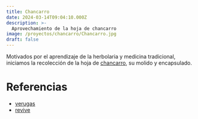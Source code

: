 ```yaml
---
title: Chancarro
date: 2024-03-14T09:04:10.000Z
description: >-
  Aprovechamiento de la hoja de chancarro
image: /proyectos/chancarro/Chancarro.jpg
draft: false
---
```


Motivados por el aprendizaje de la herbolaria y medicina tradicional, iniciamos la recolección de la hoja de [chancarro](https://telenaturista.com/product/para-que-sirve-el-chancarro/),
su molido y encapsulado.


# Referencias

- [verugas](https://www.actasdermo.org/es-el-tratamiento-verrugas-con-guarumbo-articulo-S0001731018305295)
- [revive](https://revivemx.org/index.php/page/detalle_especie/27)


